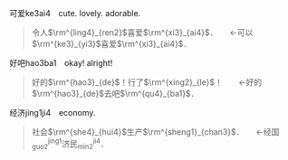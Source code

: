 可爱ke3ai4　cute. lovely. adorable.   
>令人$`\rm^{ling4}_{ren2}`$喜爱$`\rm^{xi3}_{ai4}`$．　　←可以$`\rm^{ke3}_{yi3}`$喜爱$`\rm^{xi3}_{ai4}`$．

好吧hao3ba1　okay! alright!
>好的$`\rm^{hao3}_{de}`$！行了$`\rm^{xing2}_{le}`$！　　←好的$`\rm^{hao3}_{de}`$去吧$`\rm^{qu4}_{ba1}`$．

经济jing1ji4　economy.
>社会$`\rm^{she4}_{hui4}`$生产$`\rm^{sheng1}_{chan3}`$．　　←经国$`^\text{jing1}_\text{guo2}`$济民$`^\text{ji4}_\text{min2}`$．
